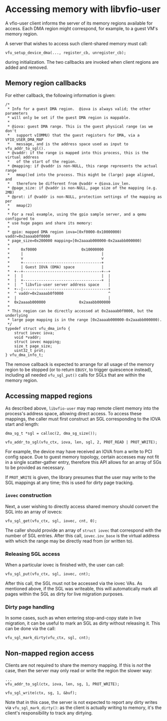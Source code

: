 # Accessing memory with libvfio-user

A vfio-user client informs the server of its memory regions available for
access. Each DMA region might correspond, for example, to a guest VM's memory
region.

A server that wishes to access such client-shared memory must call:

```
vfu_setup_device_dma(..., register_cb, unregister_cb);
```

during initialization. The two callbacks are invoked when client regions are
added and removed.

## Memory region callbacks

For either callback, the following information is given:

```
/*
 * Info for a guest DMA region.  @iova is always valid; the other parameters
 * will only be set if the guest DMA region is mappable.
 *
 * @iova: guest DMA range. This is the guest physical range (as we don't
 *   support vIOMMU) that the guest registers for DMA, via a VFIO_USER_DMA_MAP
 *   message, and is the address space used as input to vfu_addr_to_sgl().
 * @vaddr: if the range is mapped into this process, this is the virtual address
 *   of the start of the region.
 * @mapping: if @vaddr is non-NULL, this range represents the actual range
 *   mmap()ed into the process. This might be (large) page aligned, and
 *   therefore be different from @vaddr + @iova.iov_len.
 * @page_size: if @vaddr is non-NULL, page size of the mapping (e.g. 2MB)
 * @prot: if @vaddr is non-NULL, protection settings of the mapping as per
 *   mmap(2)
 *
 * For a real example, using the gpio sample server, and a qemu configured to
 * use huge pages and share its memory:
 *
 * gpio: mapped DMA region iova=[0xf0000-0x10000000) vaddr=0x2aaaab0f0000
 * page_size=0x200000 mapping=[0x2aaaab000000-0x2aaabb000000)
 *
 *     0xf0000                    0x10000000
 *     |                                   |
 *     v                                   v
 *     +-----------------------------------+
 *     | Guest IOVA (DMA) space            |
 *  +--+-----------------------------------+--+
 *  |  |                                   |  |
 *  |  +-----------------------------------+  |
 *  |  ^ libvfio-user server address space    |
 *  +--|--------------------------------------+
 *  ^ vaddr=0x2aaaab0f0000                    ^
 *  |                                         |
 *  0x2aaaab000000               0x2aaabb000000
 *
 * This region can be directly accessed at 0x2aaaab0f0000, but the underlying
 * large page mapping is in the range [0x2aaaab000000-0x2aaabb000000).
 */
typedef struct vfu_dma_info {
    struct iovec iova;
    void *vaddr;
    struct iovec mapping;
    size_t page_size;
    uint32_t prot;
} vfu_dma_info_t;
```

The remove callback is expected to arrange for all usage of the memory region to
be stopped (or to return `EBUSY`, to trigger quiescence instead), including all
needed `vfu_sgl_put()` calls for SGLs that are within the memory region.

## Accessing mapped regions

As described above, `libvfio-user` may map remote client memory into the
process's address space, allowing direct access. To access these mappings, the
caller must first construct an SGL corresponding to the IOVA start and length:

```
dma_sg_t *sgl = calloc(2, dma_sg_size());

vfu_addr_to_sgl(vfu_ctx, iova, len, sgl, 2, PROT_READ | PROT_WRITE);
```

For example, the device may have received an IOVA from a write to PCI config
space. Due to guest memory topology, certain accesses may not fit in a single
scatter-gather entry, therefore this API allows for an array of SGs to be
provided as necessary.

If `PROT_WRITE` is given, the library presumes that the user may write to the
SGL mappings at any time; this is used for dirty page tracking.

### `iovec` construction

Next, a user wishing to directly access shared memory should convert the SGL
into an array of iovecs:

```
vfu_sgl_get(vfu_ctx, sgl, iovec, cnt, 0);
```

The caller should provide an array of `struct iovec` that correspond with the
number of SGL entries. After this call, `iovec.iov_base` is the virtual address
with which the range may be directly read from (or written to).

### Releasing SGL access

When a particular iovec is finished with, the user can call:

```
vfu_sgl_put(vfu_ctx, sgl, iovec, cnt);
```

After this call, the SGL must not be accessed via the iovec VAs. As mentioned
above, if the SGL was writeable, this will automatically mark all pages within
the SGL as dirty for live migration purposes.

### Dirty page handling

In some cases, such as when entering stop-and-copy state in live migration, it
can be useful to mark an SGL as dirty without releasing it. This can be done via
the call:

```
vfu_sgl_mark_dirty(vfu_ctx, sgl, cnt);
```

## Non-mapped region access

Clients are not required to share the memory mapping.  If this is *not* the
case, then the server may only read or write the region the slower way:


```
...
vfu_addr_to_sgl(ctx, iova, len, sg, 1, PROT_WRITE);

vfu_sgl_write(ctx, sg, 1, &buf);
```

Note that in this case, the server is not expected to report any dirty writes
via `vfu_sgl_mark_dirty()`: as the client is actually writing to memory, it's
the client's responsibility to track any dirtying.
